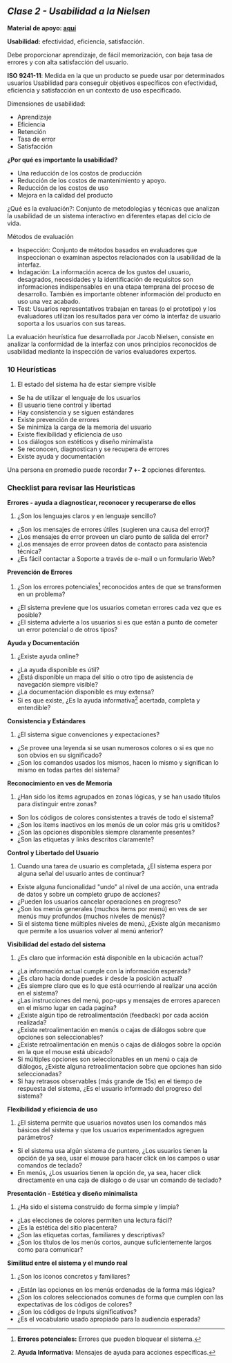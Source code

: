 ## _Clase 2 - Usabilidad a la Nielsen_

**Material de apoyo: [aquí](https://mega.co.nz/#!iMASVQSS!UqEwruKuHl65LtalUdAdF242f4QdfvbaMhOx2JkoRl4)**

**Usabilidad:** efectividad, eficiencia, satisfacción.

Debe proporcionar aprendizaje, de fácil memorización, con baja tasa de errores 
y con alta satisfacción del usuario.


**ISO 9241-11**: Medida en la que un producto se puede usar por determinados 
usuarios Usabilidad para conseguir objetivos específicos con efectividad, 
eficiencia y satisfacción en un contexto de uso especificado.

Dimensiones de usabilidad:

 * Aprendizaje
 * Eficiencia
 * Retención
 * Tasa de error
 * Satisfacción

**¿Por qué es importante la usabilidad?**

 * Una reducción de los costos de producción
 * Reducción de los costos de mantenimiento y apoyo.
 * Reducción de los costos de uso
 * Mejora en la calidad del producto

¿Qué es la evaluación?: Conjunto de metodologías y técnicas que analizan la 
usabilidad de un sistema interactivo en diferentes etapas del ciclo de vida.

Métodos de evaluación
 * Inspección: Conjunto de métodos basados en evaluadores que inspeccionan o examinan aspectos relacionados con la usabilidad de la interfaz.
 * Indagación: La información acerca de los gustos del usuario, desagrados, necesidades y la identificación de requisitos son informaciones indispensables en una etapa temprana del proceso de desarrollo. También es importante obtener información del producto en uso una vez acabado.
 * Test: Usuarios representativos trabajan en tareas (o el prototipo) y los evaluadores utilizan los resultados para ver cómo la interfaz de usuario soporta a los usuarios con sus tareas.

La evaluación heurística fue desarrollada por Jacob Nielsen, consiste en analizar la conformidad de la interfaz con unos principios reconocidos de usabilidad mediante la inspección de varios evaluadores expertos.


### 10 Heurísticas

 1. El estado del sistema ha de estar siempre visible
 - Se ha de utilizar el lenguaje de los usuarios
 - El usuario tiene control y libertad
 - Hay consistencia y se siguen estándares
 - Existe prevención de errores
 - Se minimiza la carga de la memoria del usuario
 - Existe flexibilidad y eficiencia de uso
 - Los diálogos son estéticos y diseño minimalista
 - Se reconocen, diagnostican y se recupera de errores
 - Existe ayuda y documentación

Una persona en promedio puede recordar **7 +- 2** opciones diferentes.



### Checklist para revisar las Heuristicas

**Errores - ayuda a diagnosticar, reconocer y recuperarse de ellos**

 1. ¿Son los lenguajes claros y en lenguaje sencillo?
 - ¿Son los mensajes de errores útiles (sugieren una causa del error)?
 - ¿Los mensajes de error proveen un claro punto de salida del error?
 - ¿Los mensajes de error proveen datos de contacto para asistencia técnica?
 - ¿Es fácil contactar a Soporte a través de e-mail o un formulario Web?



**Prevención de Errores**

 1. ¿Son los errores potenciales[^1] reconocidos antes de que se transformen 
    en un problema?
 - ¿El sistema previene que los usuarios cometan errores cada vez que es posible?
 - ¿El sistema advierte a los usuarios si es que están a punto de cometer un 
   error potencial o de otros tipos?

[^1]: **Errores potenciales:** Errores que pueden bloquear el sistema.

**Ayuda y Documentación**

 1. ¿Existe ayuda online?
 - ¿La ayuda disponible es útil?
 - ¿Está disponible un mapa del sitio o otro tipo de asistencia de navegación 
   siempre visible?
 - ¿La documentación disponible es muy extensa?
 - Si es que existe, ¿Es la ayuda informativa[^2] acertada, completa y entendible?

[^2]: **Ayuda Informativa:** Mensajes de ayuda para acciones especificas.

**Consistencia y Estándares**

 1. ¿El sistema sigue convenciones y expectaciones?
 - ¿Se provee una leyenda si se usan numerosos colores o si es que no son obvios en su significado?
 - ¿Son los comandos usados los mismos, hacen lo mismo y significan lo mismo en todas partes del sistema?




**Reconocimiento en ves de Memoria**

 1. ¿Han sido los items agrupados en zonas lógicas, y se han usado títulos 
    para distinguir entre zonas?
 - Son los códigos de colores consistentes a través de todo el sistema?
 - ¿Son los items inactivos en los menús de un color más gris u omitidos?
 - ¿Son las opciones disponibles siempre claramente presentes?
 - ¿Son las etiquetas y links descritos claramente?
           


**Control y Libertado del Usuario**

 1. Cuando una tarea de usuario es completada, ¿El sistema espera por alguna señal del usuario antes de continuar?
 - Existe alguna funcionalidad "undo" al nivel de una acción, una entrada de datos y sobre un completo grupo de acciones?
 - ¿Pueden los usuarios cancelar operaciones en progreso?
 - ¿Son los menús generales (muchos items por menú) en ves de ser menús muy profundos (muchos niveles de menús)?
 - Si el sistema tiene múltiples niveles de menú, ¿Existe algún mecanismo que permite a los usuarios volver al menú anterior?



**Visibilidad del estado del sistema**

 1. ¿Es claro que información está disponible en la ubicación actual?
 - ¿La información actual cumple con la información esperada?
 - ¿Es claro hacia donde puedes ir desde la posición actual?
 - ¿Es siempre claro que es lo que está ocurriendo al realizar una acción en 
   el sistema?
 - ¿Las instrucciones del menú, pop-ups y mensajes de errores aparecen en el 
   mismo lugar en cada pagina?
 - ¿Existe algún tipo de retroalimentación (feedback) por cada acción 
   realizada?
 - ¿Existe retroalimentación en menús o cajas de diálogos sobre que opciones 
   son seleccionables?
 - ¿Existe retroalimentación en menús o cajas de diálogos sobre la opción en 
   la que el mouse está ubicado?
 - Si múltiples opciones son seleccionables en un menú o caja de diálogos, 
   ¿Existe alguna retroalimentacion sobre que opciones han sido seleccionadas?
 - Si hay retrasos observables (más grande de 15s) en el tiempo de respuesta 
   del sistema, ¿Es el usuario informado del progreso del sistema?



**Flexibilidad y eficiencia de uso**

 1. ¿El sistema permite que usuarios novatos usen los comandos más básicos del sistema y que los usuarios experimentados agreguen parámetros?
 - Si el sistema usa algún sistema de puntero, ¿Los usuarios tienen la opción de ya sea, usar el mouse para hacer click en los campos o usar comandos de teclado?
 - En menús, ¿Los usuarios tienen la opción de, ya sea, hacer click directamente en una caja de dialogo o de usar un comando de teclado?



**Presentación - Estética y diseño minimalista**

 1. ¿Ha sido el sistema construido de forma simple y limpia?
 - ¿Las elecciones de colores permiten una lectura fácil?
 - ¿Es la estética del sitio placentera?
 - ¿Son las etiquetas cortas, familiares y descriptivas?
 - ¿Son los títulos de los menús cortos, aunque suficientemente largos como 
   para comunicar?


**Similitud entre el sistema y el mundo real**

 1. ¿Son los iconos concretos y familiares?
 - ¿Están las opciones en los menús ordenadas de la forma más lógica?
 - ¿Son los colores seleccionados comunes de forma que cumplen con las expectativas de los códigos de colores?
 - ¿Son los códigos de Inputs significativos?
 - ¿Es el vocabulario usado apropiado para la audiencia esperada?